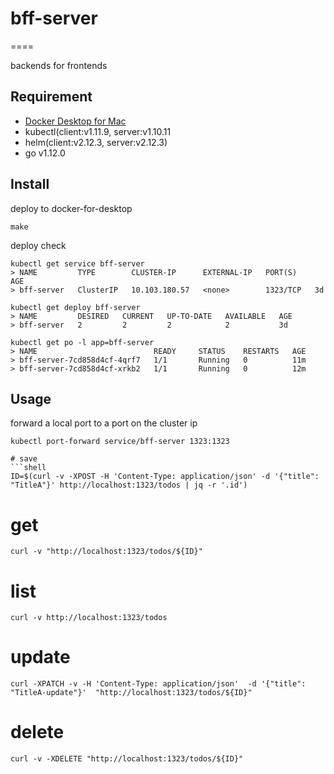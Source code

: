 # bff-server

====

backends for frontends

## Requirement

- [Docker Desktop for Mac](https://hub.docker.com/editions/community/docker-ce-desktop-mac)
- kubectl(client:v1.11.9, server:v1.10.11
- helm(client:v2.12.3, server:v2.12.3)
- go v1.12.0

## Install

deploy to docker-for-desktop

```shell
make
```

deploy check

```shell
kubectl get service bff-server
> NAME         TYPE        CLUSTER-IP      EXTERNAL-IP   PORT(S)    AGE
> bff-server   ClusterIP   10.103.180.57   <none>        1323/TCP   3d

kubectl get deploy bff-server
> NAME         DESIRED   CURRENT   UP-TO-DATE   AVAILABLE   AGE
> bff-server   2         2         2            2           3d

kubectl get po -l app=bff-server
> NAME                          READY     STATUS    RESTARTS   AGE
> bff-server-7cd858d4cf-4qrf7   1/1       Running   0          11m
> bff-server-7cd858d4cf-xrkb2   1/1       Running   0          12m
```

## Usage

forward a local port to a port on the cluster ip

```shell
kubectl port-forward service/bff-server 1323:1323
```

````shell
# save
```shell
ID=$(curl -v -XPOST -H 'Content-Type: application/json' -d '{"title": "TitleA"}' http://localhost:1323/todos | jq -r '.id')
````

# get

```shell
curl -v "http://localhost:1323/todos/${ID}"
```

# list

```shell
curl -v http://localhost:1323/todos
```

# update

```shell
curl -XPATCH -v -H 'Content-Type: application/json'  -d '{"title": "TitleA-update"}'  "http://localhost:1323/todos/${ID}"
```

# delete

```shell
curl -v -XDELETE "http://localhost:1323/todos/${ID}"
```
